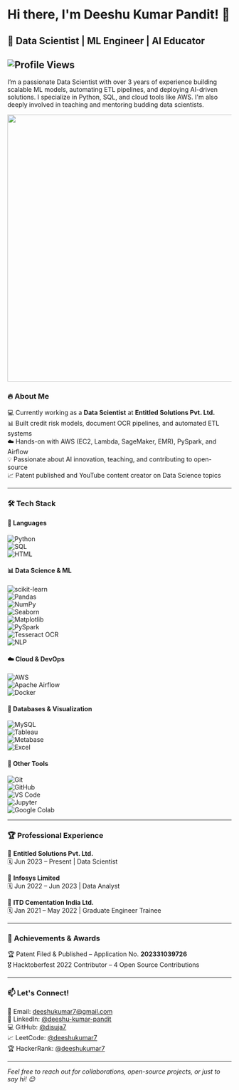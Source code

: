 # Hi there, I'm Deeshu Kumar Pandit! 👋  
## 🚀 Data Scientist | ML Engineer | AI Educator  
![Profile Views](https://komarev.com/ghpvc/?username=disuja7&color=blue)
---
I’m a passionate Data Scientist with over 3 years of experience building scalable ML models, automating ETL pipelines, and deploying AI-driven solutions. I specialize in Python, SQL, and cloud tools like AWS. I'm also deeply involved in teaching and mentoring budding data scientists.

<div align="center">
  <img src="https://media.giphy.com/media/QpVUMRUJGokfqXyfa1/giphy.gif" width="600"/>
</div>


### 🔥 About Me  
💻 Currently working as a **Data Scientist** at **Entitled Solutions Pvt. Ltd.**  
📊 Built credit risk models, document OCR pipelines, and automated ETL systems  
☁️ Hands-on with AWS (EC2, Lambda, SageMaker, EMR), PySpark, and Airflow  
💡 Passionate about AI innovation, teaching, and contributing to open-source  
📈 Patent published and YouTube content creator on Data Science topics  

---

### 🛠️ Tech Stack

#### 🚀 Languages  
![Python](https://img.shields.io/badge/Python-3776AB?style=for-the-badge&logo=python&logoColor=white)  
![SQL](https://img.shields.io/badge/SQL-4479A1?style=for-the-badge&logo=postgresql&logoColor=white)  
![HTML](https://img.shields.io/badge/HTML5-E34F26?style=for-the-badge&logo=html5&logoColor=white)

#### 📊 Data Science & ML  
![scikit-learn](https://img.shields.io/badge/scikit--learn-F7931E?style=for-the-badge&logo=scikit-learn&logoColor=white)  
![Pandas](https://img.shields.io/badge/Pandas-150458?style=for-the-badge&logo=pandas&logoColor=white)  
![NumPy](https://img.shields.io/badge/Numpy-013243?style=for-the-badge&logo=numpy&logoColor=white)  
![Seaborn](https://img.shields.io/badge/Seaborn-45b8b1?style=for-the-badge)  
![Matplotlib](https://img.shields.io/badge/Matplotlib-11557C?style=for-the-badge)  
![PySpark](https://img.shields.io/badge/PySpark-E25A1C?style=for-the-badge&logo=apachespark&logoColor=white)  
![Tesseract OCR](https://img.shields.io/badge/Tesseract-4285F4?style=for-the-badge&logo=tesseract&logoColor=white)  
![NLP](https://img.shields.io/badge/NLP-2C5E85?style=for-the-badge)

#### ☁️ Cloud & DevOps  
![AWS](https://img.shields.io/badge/AWS-232F3E?style=for-the-badge&logo=amazonaws&logoColor=white)  
![Apache Airflow](https://img.shields.io/badge/Airflow-017CEE?style=for-the-badge&logo=apacheairflow&logoColor=white)  
![Docker](https://img.shields.io/badge/Docker-2496ED?style=for-the-badge&logo=docker&logoColor=white)

#### 🧮 Databases & Visualization  
![MySQL](https://img.shields.io/badge/MySQL-005C84?style=for-the-badge&logo=mysql&logoColor=white)  
![Tableau](https://img.shields.io/badge/Tableau-E97627?style=for-the-badge&logo=tableau&logoColor=white)  
![Metabase](https://img.shields.io/badge/Metabase-509EE3?style=for-the-badge)  
![Excel](https://img.shields.io/badge/Excel-217346?style=for-the-badge&logo=microsoft-excel&logoColor=white)

#### 🧰 Other Tools  
![Git](https://img.shields.io/badge/Git-F05032?style=for-the-badge&logo=git&logoColor=white)  
![GitHub](https://img.shields.io/badge/GitHub-181717?style=for-the-badge&logo=github&logoColor=white)  
![VS Code](https://img.shields.io/badge/VSCode-007ACC?style=for-the-badge&logo=visual-studio-code&logoColor=white)  
![Jupyter](https://img.shields.io/badge/Jupyter-F37626?style=for-the-badge&logo=jupyter&logoColor=white)  
![Google Colab](https://img.shields.io/badge/Colab-F9AB00?style=for-the-badge&logo=googlecolab&logoColor=white)


---

### 🏆 Professional Experience  

💼 **Entitled Solutions Pvt. Ltd.**  
🗓 Jun 2023 – Present | Data Scientist  

💼 **Infosys Limited**  
🗓 Jun 2022 – Jun 2023 | Data Analyst  

💼 **ITD Cementation India Ltd.**  
🗓 Jan 2021 – May 2022 | Graduate Engineer Trainee  

---

### 🏅 Achievements & Awards  

🏆 Patent Filed & Published – Application No. **202331039726**  
🎖 Hacktoberfest 2022 Contributor – 4 Open Source Contributions  

---

### 📫 Let's Connect!  

📩 Email: [deeshukumar7@gmail.com](mailto:deeshukumar7@gmail.com)  
💼 LinkedIn: [@deeshu-kumar-pandit](https://linkedin.com/in/deeshu-kumar-pandit-bb51a319a)  
💻 GitHub: [@disuja7](https://github.com/disuja7)  
📈 LeetCode: [@deeshukumar7](https://leetcode.com/deeshukumar7/)  
🏆 HackerRank: [@deeshukumar7](https://www.hackerrank.com/deeshukumar7)

---

*Feel free to reach out for collaborations, open-source projects, or just to say hi! 😊*
